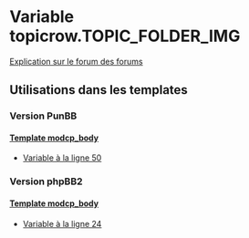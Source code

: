 # Variable topicrow.TOPIC_FOLDER_IMG
[Explication sur le forum des forums](http://forum.forumactif.com/t294113-listing-des-variables#topicrow.TOPIC_FOLDER_IMG)

## Utilisations dans les templates

### Version PunBB

#### [Template modcp_body](punbb/modcp_body.md)
* [Variable à la ligne 50](../punbb/modcp_body.tpl#L50)

### Version phpBB2

#### [Template modcp_body](subsilver/modcp_body.md)
* [Variable à la ligne 24](../subsilver/modcp_body.tpl#L24)
